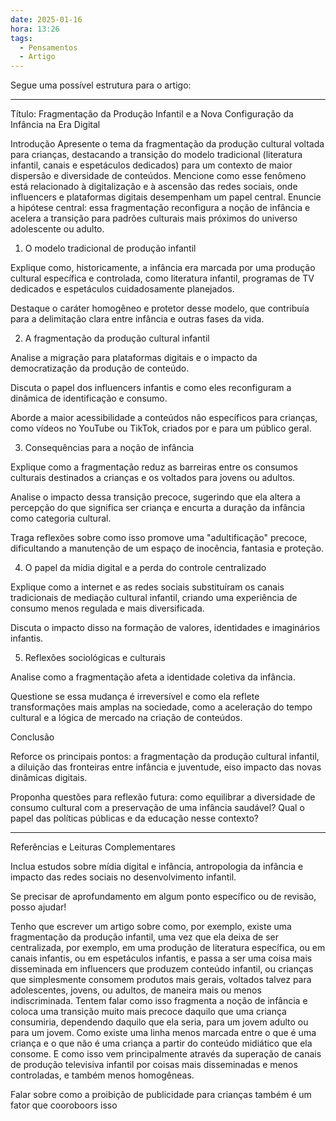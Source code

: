 ```yaml
---
date: 2025-01-16
hora: 13:26
tags:
  - Pensamentos
  - Artigo
---
```





Segue uma possível estrutura para o artigo:


---

Título: Fragmentação da Produção Infantil e a Nova Configuração da Infância na Era Digital

Introdução
Apresente o tema da fragmentação da produção cultural voltada para crianças, destacando a transição do modelo tradicional (literatura infantil, canais e espetáculos dedicados) para um contexto de maior dispersão e diversidade de conteúdos. Mencione como esse fenômeno está relacionado à digitalização e à ascensão das redes sociais, onde influencers e plataformas digitais desempenham um papel central. Enuncie a hipótese central: essa fragmentação reconfigura a noção de infância e acelera a transição para padrões culturais mais próximos do universo adolescente ou adulto.

1. O modelo tradicional de produção infantil

Explique como, historicamente, a infância era marcada por uma produção cultural específica e controlada, como literatura infantil, programas de TV dedicados e espetáculos cuidadosamente planejados.

Destaque o caráter homogêneo e protetor desse modelo, que contribuía para a delimitação clara entre infância e outras fases da vida.


2. A fragmentação da produção cultural infantil

Analise a migração para plataformas digitais e o impacto da democratização da produção de conteúdo.

Discuta o papel dos influencers infantis e como eles reconfiguram a dinâmica de identificação e consumo.

Aborde a maior acessibilidade a conteúdos não específicos para crianças, como vídeos no YouTube ou TikTok, criados por e para um público geral.


3. Consequências para a noção de infância

Explique como a fragmentação reduz as barreiras entre os consumos culturais destinados a crianças e os voltados para jovens ou adultos.

Analise o impacto dessa transição precoce, sugerindo que ela altera a percepção do que significa ser criança e encurta a duração da infância como categoria cultural.

Traga reflexões sobre como isso promove uma "adultificação" precoce, dificultando a manutenção de um espaço de inocência, fantasia e proteção.


4. O papel da mídia digital e a perda do controle centralizado

Explique como a internet e as redes sociais substituíram os canais tradicionais de mediação cultural infantil, criando uma experiência de consumo menos regulada e mais diversificada.

Discuta o impacto disso na formação de valores, identidades e imaginários infantis.


5. Reflexões sociológicas e culturais

Analise como a fragmentação afeta a identidade coletiva da infância.

Questione se essa mudança é irreversível e como ela reflete transformações mais amplas na sociedade, como a aceleração do tempo cultural e a lógica de mercado na criação de conteúdos.


Conclusão

Reforce os principais pontos: a fragmentação da produção cultural infantil, a diluição das fronteiras entre infância e juventude, eiso impacto das novas dinâmicas digitais.

Proponha questões para reflexão futura: como equilibrar a diversidade de consumo cultural com a preservação de uma infância saudável? Qual o papel das políticas públicas e da educação nesse contexto?



---

Referências e Leituras Complementares

Inclua estudos sobre mídia digital e infância, antropologia da infância e impacto das redes sociais no desenvolvimento infantil.


Se precisar de aprofundamento em algum ponto específico ou de revisão, posso ajudar!

Tenho que escrever um artigo sobre como, por exemplo, existe uma fragmentação da produção infantil, uma vez que ela deixa de ser centralizada, por exemplo, em uma produção de literatura específica, ou em canais infantis, ou em espetáculos infantis, e passa a ser uma coisa mais disseminada em influencers que produzem conteúdo infantil, ou crianças que simplesmente consomem produtos mais gerais, voltados talvez para adolescentes, jovens, ou adultos, de maneira mais ou menos indiscriminada. Tentem falar como isso fragmenta a noção de infância e coloca uma transição muito mais precoce daquilo que uma criança consumiria, dependendo daquilo que ela seria, para um jovem adulto ou para um jovem. Como existe uma linha menos marcada entre o que é uma criança e o que não é uma criança a partir do conteúdo midiático que ela consome. E como isso vem principalmente através da superação de canais de produção televisiva infantil por coisas mais disseminadas e menos controladas, e também menos homogêneas.


Falar sobre como a proibição de publicidade para crianças também é um fator que cooroboors isso